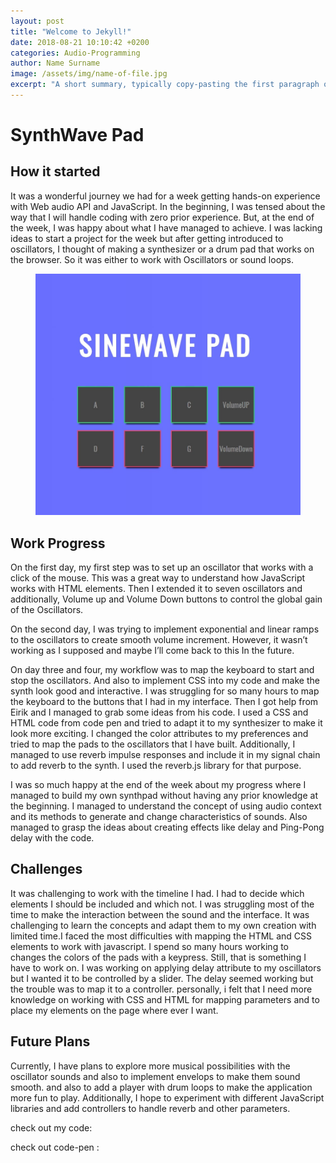 ```yaml
---
layout: post
title: "Welcome to Jekyll!"
date: 2018-08-21 10:10:42 +0200
categories: Audio-Programming
author: Name Surname
image: /assets/img/name-of-file.jpg
excerpt: "A short summary, typically copy-pasting the first paragraph of the blog post."
---
```


# SynthWave Pad

## How it started
It was a wonderful journey we had for a week getting hands-on experience with Web audio API and JavaScript. In the beginning, I was tensed about the way that I will handle coding with zero prior experience. But, at the end of the week, I was happy about what I have managed to achieve. I was lacking ideas to start a project for the week but after getting introduced to oscillators, I thought of making a synthesizer or a drum pad that works on the browser. So it was either to work with Oscillators or sound loops. 

<figure>
<img src="https://github.com/MCT-master/mct-master.github.io/blob/master/assets/img/Synthwave%20pad.jpg" />
</figure>

## Work Progress

On the first day, my first step was to set up an oscillator that works with a click of the mouse. This was a great way to understand how JavaScript works with HTML elements. Then I extended it to seven oscillators and additionally, Volume up and Volume Down buttons to control the global gain of the Oscillators.

On the second day, I was trying to implement exponential and linear ramps to the oscillators to create smooth volume increment. However, it wasn’t working as I supposed and maybe I’ll come back to this In the future. 

On day three and four, my workflow was to map the keyboard to start and stop the oscillators. And also to implement CSS into my code and make the synth look good and interactive. I was struggling for so many hours to map the keyboard to the buttons that I had in my interface. Then I got help from Eirik and I managed to grab some ideas from his code. I used a CSS and HTML code from code pen and tried to adapt it to my synthesizer to make it look more exciting.  I changed the color attributes to my preferences and tried to map the pads to the oscillators that I have built.  Additionally, I managed to use reverb impulse responses and include it in my signal chain to add reverb to the synth. I used the reverb.js library for that purpose.

I was so much happy at the end of the week about my progress where I managed to build my own synthpad without having any prior knowledge at the beginning. I managed to understand the concept of using audio context and its methods to generate and change characteristics of sounds. Also managed to grasp the ideas about creating effects like delay and Ping-Pong delay with the code.

## Challenges

It was challenging to work with the timeline I had. I had to decide which elements I should be included and which not. I was struggling most of the time to make the interaction between the sound and the interface.  It was challenging to learn the concepts and adapt them to my own creation with limited time.I faced the most difficulties with mapping the HTML and CSS elements to work with javascript. I spend so many hours working to changes the colors of the pads with a keypress. Still, that is something I have to work on.  I was working on applying delay attribute to my oscillators but I wanted it to be controlled by a slider. The delay seemed working but the trouble was to map it to a controller. personally, i felt that I need more knowledge on working with CSS and HTML for mapping parameters and to place my elements on the page where ever I want. 

## Future Plans

Currently, I have plans to explore more musical possibilities with the oscillator sounds and also to implement envelops to make them sound smooth. and also to add a player with drum loops to make the application more fun to play. Additionally, I hope to experiment with different JavaScript libraries and add controllers to handle reverb and other parameters. 

check out my code: 

check out code-pen :


